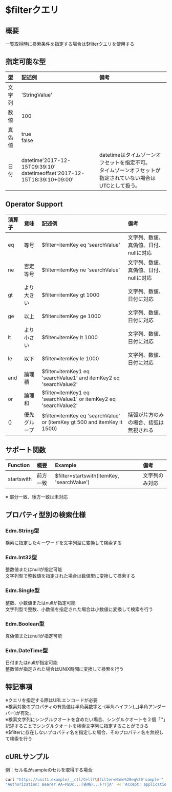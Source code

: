 # $filterクエリ
## 概要
一覧取得時に検索条件を指定する場合は$filterクエリを使用する
## 指定可能な型
|型|記述例|備考|
|:--|:--|:--|
|文字列|'StringValue'||
|数値|100||
|真偽値|true<br>false||
|日付|datetime'2017-12-15T09:39:10'<br>datetimeoffset'2017-12-15T18:39:10+09:00'|datetimeはタイムゾーンオフセットを指定不可。<br>タイムゾーンオフセットが指定されていない場合はUTCとして扱う。|

## Operator Support
|演算子|意味|記述例|備考|
|:--|:--|:--|:--|
|eq|等号|$filter=itemKey eq 'searchValue'|文字列、数値、真偽値、日付、nullに対応|
|ne|否定等号|$filter=itemKey ne 'searchValue'|文字列、数値、真偽値、日付、nullに対応|
|gt|より大きい|$filter=itemKey gt 1000|文字列、数値、日付に対応|
|ge|以上|$filter=itemKey ge 1000|文字列、数値、日付に対応|
|lt|より小さい|$filter=itemKey lt 1000|文字列、数値、日付に対応|
|le|以下|$filter=itemKey le 1000|文字列、数値、日付に対応|
|and|論理積|$filter=itemKey1 eq 'searchValue1' and itemKey2 eq 'searchValue2'||
|or|論理和|$filter=itemKey1 eq 'searchValue1' or itemKey2 eq 'searchValue2'||
|()|優先グループ|$filter=itemKey eq 'searchValue' or (itemKey gt 500 and itemKey lt 1500)|括弧が片方のみの場合、括弧は無視される|
## サポート関数
|Function|概要|Example|備考|
|:--|:--|:--|:--|
|startswith|前方一致|$filter=startswith(itemKey, 'searchValue')|文字列のみ対応|

※ 部分一致、後方一致は未対応

## プロパティ型別の検索仕様
### Edm.String型
検索に指定したキーワードを文字列型に変換して検索する
### Edm.Int32型
整数値またはnullが指定可能  
文字列型で整数値を指定された場合は数値型に変換して検索する
### Edm.Single型
整数、小数値またはnullが指定可能  
文字列型で整数、小数値を指定された場合は小数値に変換して検索を行う
### Edm.Boolean型
真偽値またはnullが指定可能
### Edm.DateTime型
日付またはnullが指定可能  
整数値が指定された場合はUNIX時間に変換して検索を行う

## 特記事項
※クエリを指定する際はURLエンコードが必要  
※検索対象のプロパティの有効値は半角英数字と-(半角ハイフン),\_(半角アンダーバー)が有効。  
※検索文字列にシングルクオートを含めたい場合、シングルクオートを２個「''」記述することでシングルクオートを検索文字列に指定することができる  
※$filterに存在しないプロパティ名を指定した場合、そのプロパティ名を無視して検索を行う  
## cURLサンプル
例：セル名がsampleのセルを取得する場合:
```sh
curl "https://unit1.example/__ctl/Cell?\$filter=Name%20eq%20'sample'" -X GET -i -H \
'Authorization: Bearer AA~PBDc...(省略)...FrTjA' -H 'Accept: application/json'
```

